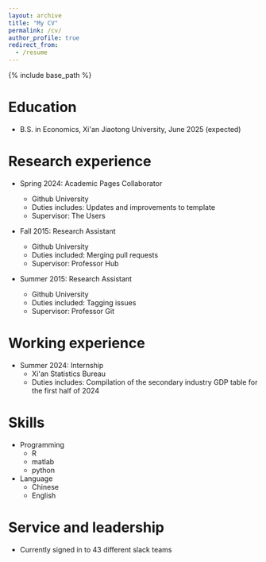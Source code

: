 ```yaml
---
layout: archive
title: "My CV"
permalink: /cv/
author_profile: true
redirect_from:
  - /resume
---
```


{% include base_path %}

Education
======

* B.S. in Economics, Xi'an Jiaotong University, June 2025 (expected)

Research experience
======
* Spring 2024: Academic Pages Collaborator
  * Github University
  * Duties includes: Updates and improvements to template
  * Supervisor: The Users

* Fall 2015: Research Assistant
  * Github University
  * Duties included: Merging pull requests
  * Supervisor: Professor Hub

* Summer 2015: Research Assistant
  * Github University
  * Duties included: Tagging issues
  * Supervisor: Professor Git
 
 Working experience
======
* Summer 2024: Internship
  * Xi'an Statistics Bureau
  * Duties includes: Compilation of the secondary industry GDP table for the first half of 2024

  
Skills
======
* Programming
  * R
  * matlab
  * python
* Language
  * Chinese
  * English


Service and leadership
======
* Currently signed in to 43 different slack teams
